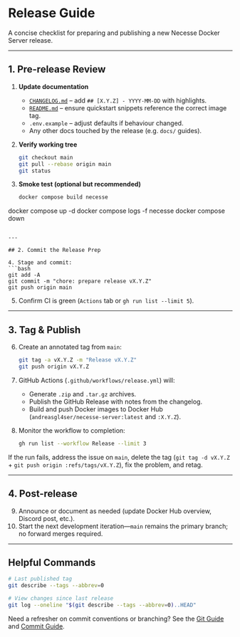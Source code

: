 # Release Guide

A concise checklist for preparing and publishing a new Necesse Docker Server release.

---

## 1. Pre-release Review

1. **Update documentation**
   - [`CHANGELOG.md`](../CHANGELOG.md) – add `## [X.Y.Z] - YYYY-MM-DD` with highlights.
   - [`README.md`](../README.md) – ensure quickstart snippets reference the correct image tag.
   - `.env.example` – adjust defaults if behaviour changed.
   - Any other docs touched by the release (e.g. `docs/` guides).

2. **Verify working tree**
   ```bash
   git checkout main
   git pull --rebase origin main
   git status
   ```

3. **Smoke test (optional but recommended)**
   ```bash
   docker compose build necesse
  docker compose up -d
   docker compose logs -f necesse
   docker compose down
   ```

---

## 2. Commit the Release Prep

4. Stage and commit:
   ```bash
   git add -A
   git commit -m "chore: prepare release vX.Y.Z"
   git push origin main
   ```

5. Confirm CI is green (`Actions` tab or `gh run list --limit 5`).

---

## 3. Tag & Publish

6. Create an annotated tag from `main`:
   ```bash
   git tag -a vX.Y.Z -m "Release vX.Y.Z"
   git push origin vX.Y.Z
   ```

7. GitHub Actions (`.github/workflows/release.yml`) will:
   - Generate `.zip` and `.tar.gz` archives.
   - Publish the GitHub Release with notes from the changelog.
   - Build and push Docker images to Docker Hub (`andreasgl4ser/necesse-server:latest` and `:X.Y.Z`).

8. Monitor the workflow to completion:
   ```bash
   gh run list --workflow Release --limit 3
   ```

If the run fails, address the issue on `main`, delete the tag (`git tag -d vX.Y.Z` + `git push origin :refs/tags/vX.Y.Z`), fix the problem, and retag.

---

## 4. Post-release

9. Announce or document as needed (update Docker Hub overview, Discord post, etc.).
10. Start the next development iteration—`main` remains the primary branch; no forward merges required.

---

## Helpful Commands

```bash
# Last published tag
git describe --tags --abbrev=0

# View changes since last release
git log --oneline "$(git describe --tags --abbrev=0)..HEAD"
```

Need a refresher on commit conventions or branching? See the [Git Guide](GIT_GUIDE.md) and [Commit Guide](GIT_COMMIT_GUIDE.md).

